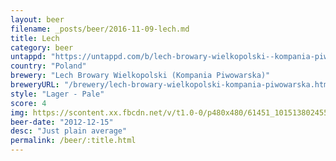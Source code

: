 ```yaml
---
layout: beer
filename: _posts/beer/2016-11-09-lech.md
title: Lech
category: beer
untappd: "https://untappd.com/b/lech-browary-wielkopolski--kompania-piwowarska--lech-premium/29306"
country: "Poland"
brewery: "Lech Browary Wielkopolski (Kompania Piwowarska)"
breweryURL: "/brewery/lech-browary-wielkopolski-kompania-piwowarska.html"
style: "Lager - Pale"
score: 4
img: https://scontent.xx.fbcdn.net/v/t1.0-0/p480x480/61451_10151380245533745_1375457790_n.jpg?_nc_cat=101&_nc_oc=AQkZdE7VL4I2vY1bUxh6Mzd5IoLmHoKtUEkvVKcQlEZXqmLVqWbt6hSJkqdA5bjI7Ew&_nc_ht=scontent.xx&oh=4f71de8727bfbbd183bc1416296ca84a&oe=5DC4DE68
beer-date: "2012-12-15"
desc: "Just plain average"
permalink: /beer/:title.html
---
```

